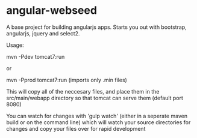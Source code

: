 angular-webseed
===============

A base project for building angularjs apps. Starts you out with bootstrap, angularjs, jquery and select2.

Usage:

mvn -Pdev tomcat7:run

or

mvn -Pprod tomcat7:run (imports only .min files)

This will copy all of the neccesary files, and place them in the src/main/webapp directory so that tomcat can serve them (default port 8080)

You can watch for changes with 'gulp watch' (either in a seperate maven build or on the command line) which will watch your source directories for changes and copy your files over for rapid development
